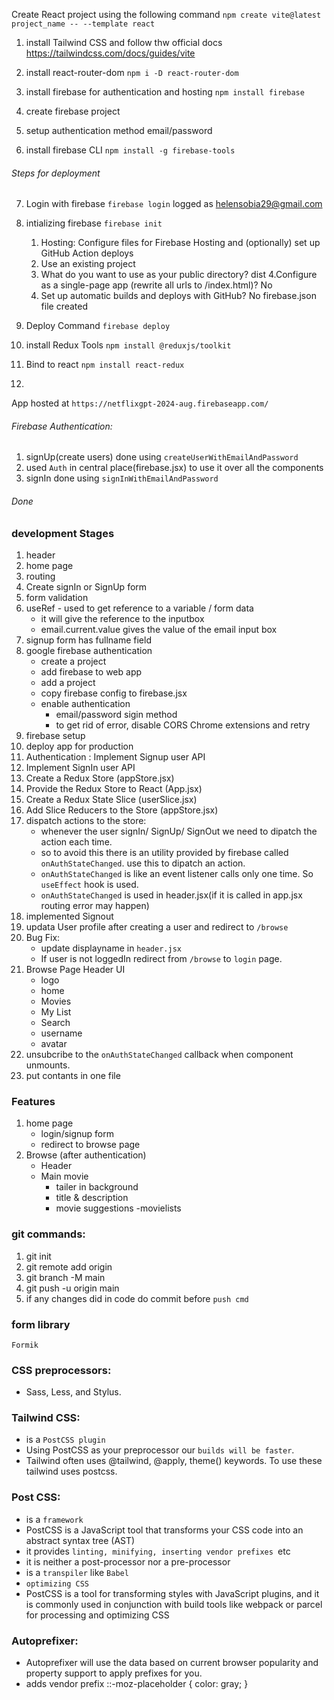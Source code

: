 Create React project using the following command
`npm create vite@latest project_name -- --template react`

1. install Tailwind CSS and follow thw official docs
    https://tailwindcss.com/docs/guides/vite

2. install react-router-dom
`npm i -D react-router-dom`

3. install firebase for authentication and hosting
`npm install firebase`
4. create firebase project
5. setup authentication method email/password
6. install firebase CLI
`npm install -g firebase-tools`

###### Steps for deployment

7. Login with firebase
`firebase login`
logged as helensobia29@gmail.com

8. intializing firebase
`firebase init`
    1.  Hosting: Configure files for Firebase Hosting and (optionally) set up GitHub Action 
    deploys
    2. Use an existing project
    3. What do you want to use as your public directory? dist
    4.Configure as a single-page app (rewrite all urls to /index.html)? No
    5. Set up automatic builds and deploys with GitHub? No
    firebase.json file created

9. Deploy Command
`firebase deploy ` 

10. install Redux Tools
`npm install @reduxjs/toolkit`

11. Bind to react
`npm install react-redux`

12.
App hosted at `https://netflixgpt-2024-aug.firebaseapp.com/`

###### Firebase Authentication:

1. signUp(create users) done using `createUserWithEmailAndPassword`
2. used `Auth` in central place(firebase.jsx) to use it over all the components
3. signIn done using `signInWithEmailAndPassword`

###### Done

### development Stages
1. header
2. home page
3. routing
4. Create signIn or SignUp form
5. form validation
6. useRef - used to get reference to a variable / form data
    - it will give the reference to the inputbox
    - email.current.value gives the value of the email input box
7. signup form has fullname field
8. google firebase authentication
    - create a project
    - add firebase to web app
    - add a project
    - copy firebase config to firebase.jsx
    - enable authentication
        - email/password sigin method
        - to get rid of error, disable CORS Chrome extensions and retry
9. firebase setup
10. deploy app for production
11. Authentication : Implement Signup user API
12. Implement SignIn user API
13. Create a Redux Store (appStore.jsx)
14. Provide the Redux Store to React (App.jsx)
15. Create a Redux State Slice (userSlice.jsx)
16. Add Slice Reducers to the Store (appStore.jsx)
17. dispatch actions to the store:
    - whenever the user signIn/ SignUp/ SignOut we need to dipatch the action each time. 
    - so to avoid this there is an utility provided by firebase called `onAuthStateChanged`. use this to dipatch an action.
    - `onAuthStateChanged` is like an event listener calls only one time. So `useEffect` hook is used.
    - `onAuthStateChanged` is used in header.jsx(if it is called in app.jsx routing error may happen)
18. implemented Signout
19. updata User profile after creating a user and redirect to `/browse`
20.  Bug Fix: 
        - update displayname in `header.jsx`
        - If user is not loggedIn redirect from `/browse` to `login` page.
21. Browse Page Header UI
    - logo
    - home
    - Movies
    - My List
    - Search
    - username
    - avatar
22. unsubcribe to the `onAuthStateChanged` callback when component unmounts.
23. put contants in one file
### 


### Features
1. home page
    - login/signup form
    - redirect to browse page
2. Browse (after authentication)
    - Header
    - Main movie
        - tailer in background
        - title & description
        - movie suggestions
            -movielists
        




### git commands:

1. git init
2. git remote add origin <URL>
3. git branch -M main
4. git push -u origin main
5. if any changes did in code do commit before `push cmd`


### form library
`Formik`

### CSS preprocessors:
 - Sass, Less, and Stylus.
### Tailwind CSS:
 - is a `PostCSS plugin`
 - Using PostCSS as your preprocessor our `builds will be faster`.
 - Tailwind often uses @tailwind, @apply, theme() keywords. To use these tailwind uses postcss.

### Post CSS:
 - is a `framework` 
 - PostCSS is a JavaScript tool that transforms your CSS code into an abstract syntax tree (AST) 
 - it provides `linting, minifying, inserting vendor prefixes `etc
 - it is neither a post-processor nor a pre-processor
 - is a `transpiler` like `Babel `
 - `optimizing CSS`
 - PostCSS is a tool for transforming styles with JavaScript plugins, and it is commonly used in conjunction with build tools like webpack or parcel for processing and optimizing CSS


### Autoprefixer:
- Autoprefixer will use the data based on current browser popularity and property support to apply prefixes for you.
 - adds vendor prefix
        ::-moz-placeholder {
        color: gray;
        }